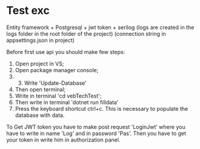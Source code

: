 # Test exc
Entity framework + Postgresql + jwt token + serilog (logs are created in the logs folder in the root folder of the project) 
(connection string in appsettings.json in project)

Before first use api you should make few steps:
1) Open project in VS;
2) Open package manager console;
3) 3) Write 'Update-Database'
4) Then open terminal;
5) Write in terminal 'cd vebTechTest';
6) Then write in terminal 'dotnet run filldata'
7) Press the keyboard shortcut ctrl+c.
This is necessary to populate the database with data.

To Get JWT token you have to make post request 'LoginJwt' where you have to write in name 'Log' and in password 'Pas'. 
Then you have to get your token in write him in authorization panel.
